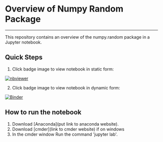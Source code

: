 # Overview of Numpy Random Package

---

This repository contains an overview of the numpy.random package in a Jupyter notebook.

## Quick Steps

1. Click badge image to view notebook in static form:

[![nbviewer](https://raw.githubusercontent.com/jupyter/design/master/logos/Badges/nbviewer_badge.svg)](https://nbviewer.jupyter.org/github/Walter64/numpy-random/blob/main/numpy-random.ipynb)

2. Click badge image to view notebook in dynamic form:

[![Binder](https://mybinder.org/badge_logo.svg)](https://mybinder.org/v2/gh/Walter64/numpy-random/HEAD?labpath=numpy-random.ipynb)

## How to run the notebook

1. Download [Anaconda](put link to anaconda website).
2. Download [cmder](link to cmder website) if on windows
3. In the cmder window Run the command 'jupyter lab'.
